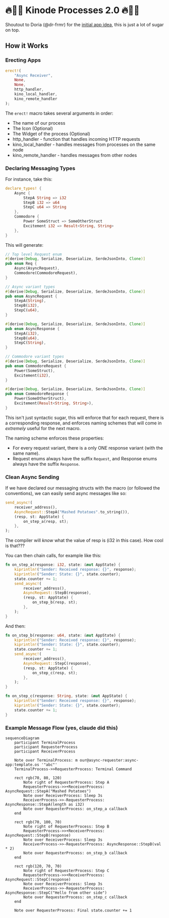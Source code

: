 # 🔥🚀🤘 Kinode Processes 2.0 🔥🚀🤘

Shoutout to Doria (@dr-frmr) for the [initial app idea](https://github.com/kinode-dao/app-framework/tree/main), this is just a lot of sugar on top.

## How it Works

### Erecting Apps

```rust
erect!(
    "Async Receiver",
    None,
    None,
    http_handler,
    kino_local_handler,
    kino_remote_handler
);
```

The `erect!` macro takes several arguments in order:

- The name of our process
- The Icon (Optional)
- The Widget of the process (Optional)
- http_handler - function that handles incoming HTTP requests
- kino_local_handler - handles messages from processes on the same node
- kino_remote_handler - handles messages from other nodes

### Declaring Messaging Types

For instance, take this:

```rust
declare_types! {
    Async {
        StepA String => i32
        StepB i32 => u64
        StepC u64 => String
    },
    Commodore {
        Power SomeStruct => SomeOtherStruct
        Excitement i32 => Result<String, String>
    },
}
```

This will generate:

```rust
// Top level Request enum
#[derive(Debug, Serialize, Deserialize, SerdeJsonInto, Clone)]
pub enum Req {
    Async(AsyncRequest),
    Commodore(CommodoreRequest),
}

// Async variant types
#[derive(Debug, Serialize, Deserialize, SerdeJsonInto, Clone)]
pub enum AsyncRequest {
    StepA(String),
    StepB(i32),
    StepC(u64),
}

#[derive(Debug, Serialize, Deserialize, SerdeJsonInto, Clone)]
pub enum AsyncResponse {
    StepA(i32),
    StepB(u64),
    StepC(String),
}

// Commodore variant types
#[derive(Debug, Serialize, Deserialize, SerdeJsonInto, Clone)]
pub enum CommodoreRequest {
    Power(SomeStruct),
    Excitement(i32),
}

#[derive(Debug, Serialize, Deserialize, SerdeJsonInto, Clone)]
pub enum CommodoreResponse {
    Power(SomeOtherStruct),
    Excitement(Result<String, String>),
}
```

This isn't just syntactic sugar, this will enforce that for each request, there is a corresponding response, and enforces naming schemes that will come in _extremely_ useful for the next macro.

The naming scheme enforces these properties:

- For every request variant, there is a only ONE response variant (with the same name).
- Request enums always have the suffix `Request`, and Response enums always have the suffix `Response`.

### Clean Async Sending

If we have declared our messaging structs with the macro (or followed the conventions), we can easily send async messages like so:

```rust
send_async!(
    receiver_address(),
    AsyncRequest::StepA("Mashed Potatoes".to_string()),
    (resp, st: AppState) {
        on_step_a(resp, st);
    },
);
```

The compiler will _know_ what the value of resp is (i32 in this case).
How cool is that???

You can then chain calls, for example like this:

```rust
fn on_step_a(response: i32, state: &mut AppState) {
    kiprintln!("Sender: Received response: {}", response);
    kiprintln!("Sender: State: {}", state.counter);
    state.counter += 1;
    send_async!(
        receiver_address(),
        AsyncRequest::StepB(response),
        (resp, st: AppState) {
            on_step_b(resp, st);
        },
    );
}
```

And then:

```rust
fn on_step_b(response: u64, state: &mut AppState) {
    kiprintln!("Sender: Received response: {}", response);
    kiprintln!("Sender: State: {}", state.counter);
    state.counter += 1;
    send_async!(
        receiver_address(),
        AsyncRequest::StepC(response),
        (resp, st: AppState) {
            on_step_c(resp, st);
        },
    );
}

fn on_step_c(response: String, state: &mut AppState) {
    kiprintln!("Sender: Received response: {}", response);
    kiprintln!("Sender: State: {}", state.counter);
    state.counter += 1;
}
```

### Example Message Flow (yes, claude did this)

```mermaid
sequenceDiagram
    participant TerminalProcess
    participant RequesterProcess
    participant ReceiverProcess

    Note over TerminalProcess: m our@async-requester:async-app:template.os '"abc"'
    TerminalProcess->>RequesterProcess: Terminal Command

    rect rgb(70, 80, 120)
        Note right of RequesterProcess: Step A
        RequesterProcess->>+ReceiverProcess: AsyncRequest::StepA("Mashed Potatoes")
        Note over ReceiverProcess: Sleep 3s
        ReceiverProcess->>-RequesterProcess: AsyncResponse::StepA(length as i32)
        Note over RequesterProcess: on_step_a callback
    end

    rect rgb(70, 100, 70)
        Note right of RequesterProcess: Step B
        RequesterProcess->>+ReceiverProcess: AsyncRequest::StepB(response)
        Note over ReceiverProcess: Sleep 3s
        ReceiverProcess->>-RequesterProcess: AsyncResponse::StepB(val * 2)
        Note over RequesterProcess: on_step_b callback
    end

    rect rgb(120, 70, 70)
        Note right of RequesterProcess: Step C
        RequesterProcess->>+ReceiverProcess: AsyncRequest::StepC(response)
        Note over ReceiverProcess: Sleep 3s
        ReceiverProcess->>-RequesterProcess: AsyncResponse::StepC("Hello from other side")
        Note over RequesterProcess: on_step_c callback
    end

    Note over RequesterProcess: Final state.counter += 1
```
